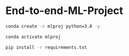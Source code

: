 # End-to-end-ML-Project

```bash
conda create -n mlproj python=3.8 -y
````

```bash
conda activate mlproj
````




```bash
pip install -r requirements.txt
```
